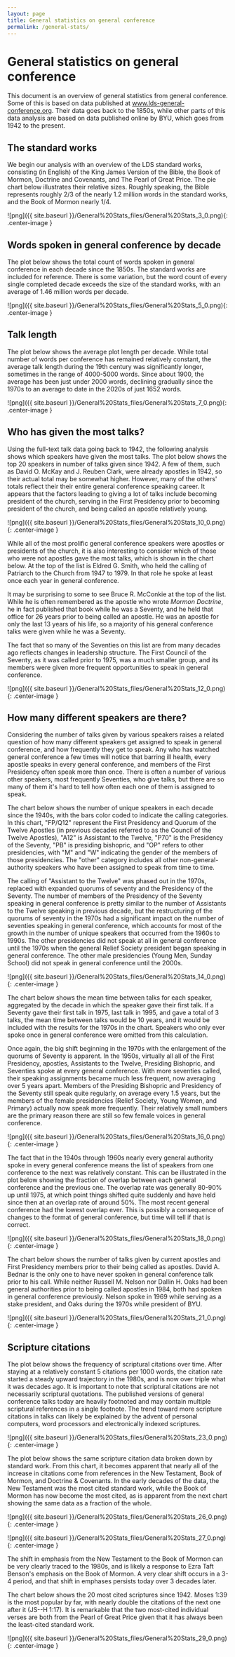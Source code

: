 ```yaml
---
layout: page
title: General statistics on general conference
permalink: /general-stats/
---
```


# General statistics on general conference
This document is an overview of general statistics from general conference. Some of this is based on data published at www.lds-general-conference.org. Their data goes back to the 1850s, while other parts of this data analysis are based on data published online by BYU, which goes from 1942 to the present.

## The standard works
We begin our analysis with an overview of the LDS standard works, consisting (in English) of the King James Version of the Bible, the Book of Mormon, Doctrine and Covenants, and The Pearl of Great Price. The pie chart below illustrates their relative sizes. Roughly speaking, the Bible represents roughly 2/3 of the nearly 1.2 million words in the standard works, and the Book of Mormon nearly 1/4.

![png]({{ site.baseurl }}/General%20Stats_files/General%20Stats_3_0.png){: .center-image }

## Words spoken in general conference by decade
The plot below shows the total count of words spoken in general conference in each decade since the 1850s. The standard works are included for reference. There is some variation, but the word count of every single completed decade exceeds the size of the standard works, with an average of 1.46 million words per decade.

![png]({{ site.baseurl }}/General%20Stats_files/General%20Stats_5_0.png){: .center-image }

## Talk length
The plot below shows the average plot length per decade. While total number of words per conference has remained relatively constant, the average talk length during the 19th century was significantly longer, sometimes in the range of 4000-5000 words. Since about 1900, the average has been just under 2000 words, declining gradually since the 1970s to an average to date in the 2020s of just 1652 words.

![png]({{ site.baseurl }}/General%20Stats_files/General%20Stats_7_0.png){: .center-image }

## Who has given the most talks?
Using the full-text talk data going back to 1942, the following analysis shows which speakers have given the most talks. The plot below shows the top 20 speakers in number of talks given since 1942. A few of them, such as David O. McKay and J. Reuben Clark, were already apostles in 1942, so their actual total may be somewhat higher. However, many of the others' totals reflect their their entire general conference speaking career. It appears that the factors leading to giving a lot of talks include becoming president of the church, serving in the First Presidency prior to becoming president of the church, and being called an apostle relatively young.

![png]({{ site.baseurl }}/General%20Stats_files/General%20Stats_10_0.png){: .center-image }

While all of the most prolific general conference speakers were apostles or presidents of the church, it is also interesting to consider which of those who were not apostles gave the most talks, which is shown in the chart below. At the top of the list is Eldred G. Smith, who held the calling of Patriarch to the Church from 1947 to 1979. In that role he spoke at least once each year in general conference.

It may be surprising to some to see Bruce R. McConkie at the top of the list. While he is often remembered as the apostle who wrote *Mormon Doctrine*, he in fact published that book while he was a Seventy, and he held that office for 26 years prior to being called an apostle. He was an apostle for only the last 13 years of his life, so a majority of his general conference talks were given while he was a Seventy.

The fact that so many of the Seventies on this list are from many decades ago reflects changes in leadership structure. The First Council of the Seventy, as it was called prior to 1975, was a much smaller group, and its members were given more frequent opportunities to speak in general conference.

![png]({{ site.baseurl }}/General%20Stats_files/General%20Stats_12_0.png){: .center-image }

## How many different speakers are there?
Considering the number of talks given by various speakers raises a related question of how many different speakers get assigned to speak in general conference, and how frequently they get to speak. Any who has watched general conference a few times will notice that barring ill health, every apostle speaks in every general conference, and members of the First Presidency often speak more than once. There is often a number of various other speakers, most frequently Seventies, who give talks, but there are so many of them it's hard to tell how often each one of them is assigned to speak.

The chart below shows the number of unique speakers in each decade since the 1940s, with the bars color coded to indicate the calling categories. In this chart, "FP/Q12" represent the First Presidency and Quorum of the Twelve Apostles (in previous decades referred to as the Council of the Twelve Apostles), "A12" is Assistant to the Twelve, "P70" is the Presidency of the Seventy, "PB" is presiding bishopric, and "OP" refers to other presidencies, with "M" and "W" indicating the gender of the members of those presidencies. The "other" category includes all other non-general-authority speakers who have been assigned to speak from time to time.

The calling of "Assistant to the Twelve" was phased out in the 1970s, replaced with expanded quorums of seventy and the Presidency of the Seventy. The number of members of the Presidency of the Seventy speaking in general conference is pretty similar to the number of Assistants to the Twelve speaking in previous decade, but the restructuring of the quorums of seventy in the 1970s had a significant impact on the number of seventies speaking in general conference, which accounts for most of the growth in the number of unique speakers that occurred from the 1960s to 1990s. The other presidencies did not speak at all in general conference until the 1970s when the general Relief Society president began speaking in general conference. The other male presidencies (Young Men, Sunday School) did not speak in general conference until the 2000s.

![png]({{ site.baseurl }}/General%20Stats_files/General%20Stats_14_0.png){: .center-image }

The chart below shows the mean time between talks for each speaker, aggregated by the decade in which the speaker gave their first talk. If a Seventy gave their first talk in 1975, last talk in 1995, and gave a total of 3 talks, the mean time between talks would be 10 years, and it would be included with the results for the 1970s in the chart. Speakers who only ever spoke once in general conference were omitted from this calculation.

Once again, the big shift beginning in the 1970s with the enlargement of the quorums of Seventy is apparent. In the 1950s, virtually all all of the First Presidency, apostles, Assistants to the Twelve, Presiding Bishopric, and Seventies spoke at every general conference. With more seventies called, their speaking assignments became much less frequent, now averaging over 5 years apart. Members of the Presiding Bishopric and Presidency of the Seventy still speak quite regularly, on average every 1.5 years, but the members of the female presidencies (Relief Society, Young Women, and Primary) actually now speak more frequently. Their relatively small numbers are the primary reason there are still so few female voices in general conference.

![png]({{ site.baseurl }}/General%20Stats_files/General%20Stats_16_0.png){: .center-image }

The fact that in the 1940s through 1960s nearly every general authority spoke in every general conference means the list of speakers from one conference to the next was relatively constant. This can be illustrated in the plot below showing the fraction of overlap between each general conference and the previous one. The overlap rate was generally 80-90% up until 1975, at which point things shifted quite suddenly and have held since then at an overlap rate of around 50%. The most recent general conference had the lowest overlap ever. This is possibly a consequence of changes to the format of general conference, but time will tell if that is correct.

![png]({{ site.baseurl }}/General%20Stats_files/General%20Stats_18_0.png){: .center-image }

The chart below shows the number of talks given by current apostles and First Presidency members prior to their being called as apostles. David A. Bednar is the only one to have never spoken in general conference talk prior to his call. While neither Russell M. Nelson nor Dallin H. Oaks had been general authorities prior to being called apostles in 1984, both had spoken in general conference previously. Nelson spoke in 1969 while serving as a stake president, and Oaks during the 1970s while president of BYU.

![png]({{ site.baseurl }}/General%20Stats_files/General%20Stats_21_0.png){: .center-image }

## Scripture citations
The plot below shows the frequency of scriptural citations over time. After staying at a relatively constant 5 citations per 1000 words, the citation rate started a steady upward trajectory in the 1980s, and is now over triple what it was decades ago. It is important to note that scriptural citations are not necessarily scriptural quotations. The published versions of general conference talks today are heavily footnoted and may contain multiple scriptural references in a single footnote. The trend toward more scripture citations in talks can likely be explained by the advent of personal computers, word processors and electronically indexed scriptures.

![png]({{ site.baseurl }}/General%20Stats_files/General%20Stats_23_0.png){: .center-image }

The plot below shows the same scripture citation data broken down by standard work. From this chart, it becomes apparent that nearly all of the increase in citations come from references in the New Testament, Book of Mormon, and Doctrine & Covenants. In the early decades of the data, the New Testament was the most cited standard work, while the Book of Mormon has now become the most cited, as is apparent from the next chart showing the same data as a fraction of the whole.

![png]({{ site.baseurl }}/General%20Stats_files/General%20Stats_26_0.png){: .center-image }

![png]({{ site.baseurl }}/General%20Stats_files/General%20Stats_27_0.png){: .center-image }

The shift in emphasis from the New Testament to the Book of Mormon can be very clearly traced to the 1980s, and is likely a response to Ezra Taft Benson's emphasis on the Book of Mormon. A very clear shift occurs in a 3-4 period, and that shift in emphases persists today over 3 decades later.

The chart below shows the 20 most cited scriptures since 1942. Moses 1:39 is the most popular by far, with nearly double the citations of the next one after it (JS--H 1:17). It is remarkable that the two most-cited individual verses are both from the Pearl of Great Price given that it has always been the least-cited standard work.

![png]({{ site.baseurl }}/General%20Stats_files/General%20Stats_29_0.png){: .center-image }
